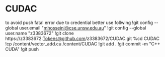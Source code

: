 # CUDAC
to avoid push fatal error due to credential better use follwing
!git config --global user.email "mhosseini@cse.unsw.edu.au"
!git config --global user.name "z3383672" 
!git clone https://z3383672:Tokens@github.com/z3383672/CUDAC.git
%cd CUDAC
!cp /content/vector_add.cu /content/CUDAC
!git add .
!git commit -m "C++ CUDA"
!git push
